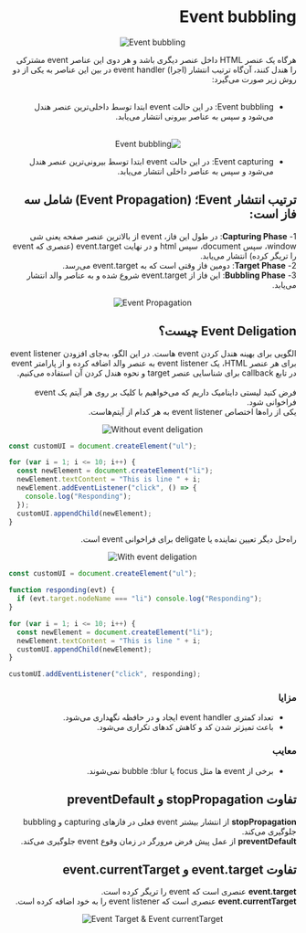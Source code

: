 <h1 dir="rtl">
Event bubbling
</h1>

<div align="center">
  
![Event bubbling](https://raw.githubusercontent.com/hosseinimh/javascript-tutorial/main/assets/event_bubbling.jpg)
</div>

<div dir="rtl">
هرگاه یک عنصر HTML داخل عنصر دیگری باشد و هر دوی این عناصر event مشترکی را هندل کنند، آن‌گاه ترتیب انتشار (اجرا) event handler در بین این عناصر به یکی از دو روش زیر صورت می‌گیرد:

<br />	
<br />	
<ul dir="rtl">
<li>
Event bubbling: در این حالت event ابتدا توسط داخلی‌ترین عنصر هندل می‌شود و سپس به عناصر بیرونی انتشار می‌یابد.
		</li>
<br />	
<div align="center">

![Event bubbling](https://raw.githubusercontent.com/hosseinimh/javascript-tutorial/main/assets/event_bubbling.png)

</div>
	
<li>
Event capturing: در این حالت event ابتدا توسط بیرونی‌ترین عنصر هندل می‌شود و سپس به عناصر داخلی انتشار می‌یابد.
		</li>
	</ul>
</div>

<h2 dir="rtl">
ترتیب انتشار Event؛ (Event Propagation) شامل سه فاز است:
	</h2>
	
<div dir="rtl">
1- <b>Capturing Phase</b>: در طول این فاز، event از بالاترین عنصر صفحه یعنی شی window، سپس document، سپس html و در نهایت event.target (عنصری که event را تریگر کرده) انتشار می‌یابد.
	<br/>
	2- <b>Target Phase</b>: دومین فاز وقتی است که به event.target می‌رسد.
		<br/>
	3- <b>Bubbling Phase</b>: این فاز از event.target شروع شده و به عناصر والد انتشار می‌یابد.
</div>

<div align="center">
  
![Event Propagation](https://raw.githubusercontent.com/hosseinimh/javascript-tutorial/main/assets/event_propagation.png)
</div>

<h2 dir="rtl">
Event Deligation چیست؟
</h2>

<div dir="rtl">
الگویی برای بهینه هندل کردن event هاست. در این الگو، به‌جای افزودن event listener برای هر عنصر HTML، یک event listener به عنصر والد اضافه کرده و از پارامتر event در تابع callback برای شناسایی عنصر target و نحوه هندل کردن آن استفاده می‌کنیم.
	<br/>
		<br/>
	فرض کنید لیستی داینامیک داریم که می‌خواهیم با کلیک بر روی هر آیتم یک event فراخوانی شود.
	<br/>
	یکی از راه‌ها اختصاص event listener به هر کدام از آیتم‌هاست.
</div>

<div align="center">
  
![Without event deligation](https://raw.githubusercontent.com/hosseinimh/javascript-tutorial/main/assets/without_event_deligation.png)
</div>

```js
const customUI = document.createElement("ul");

for (var i = 1; i <= 10; i++) {
  const newElement = document.createElement("li");
  newElement.textContent = "This is line " + i;
  newElement.addEventListener("click", () => {
    console.log("Responding");
  });
  customUI.appendChild(newElement);
}
```

<div dir="rtl">
راه‌حل دیگر تعیین نماینده یا deligate برای فراخوانی event است.
</div>

<div align="center">
  
![With event deligation](https://raw.githubusercontent.com/hosseinimh/javascript-tutorial/main/assets/with_event_deligation.png)
</div>

```js
const customUI = document.createElement("ul");

function responding(evt) {
  if (evt.target.nodeName === "li") console.log("Responding");
}

for (var i = 1; i <= 10; i++) {
  const newElement = document.createElement("li");
  newElement.textContent = "This is line " + i;
  customUI.appendChild(newElement);
}

customUI.addEventListener("click", responding);
```

<h3 dir="rtl">
مزایا
</h3>

<ul dir="rtl">
	<li>تعداد کمتری event handler ایجاد و در حافظه نگهداری می‌شود.</li>
		<li>باعث تمیزتر شدن کد و کاهش کدهای تکراری می‌شود.</li>
</ul>

<h3 dir="rtl">
معایب
</h3>

<ul dir="rtl">
	<li>برخی از event ها مثل focus یا blur؛ bubble نمی‌شوند.</li>
</ul>

<h2 dir="rtl">
تفاوت stopPropagation و preventDefault
</h2>

<div dir="rtl">
<b>stopPropagation</b> از انتشار بیشتر event فعلی در فازهای capturing و bubbling جلوگیری می‌کند.
	<br/>
<b>preventDefault</b> از عمل پیش فرض مرورگر در زمان وقوع event جلوگیری می‌کند. 
</div>

<h2 dir="rtl">
تفاوت event.target و event.currentTarget
</h2>

<div dir="rtl">
<b>event.target</b> عنصری است که event را تریگر کرده است.
	<br/>
	<b>event.currentTarget</b> عنصری است که event listener را به خود اضافه کرده است.
</div>

<div align="center">
  
![Event Target & Event currentTarget](https://raw.githubusercontent.com/hosseinimh/javascript-tutorial/main/assets/event_target.png)
</div>
